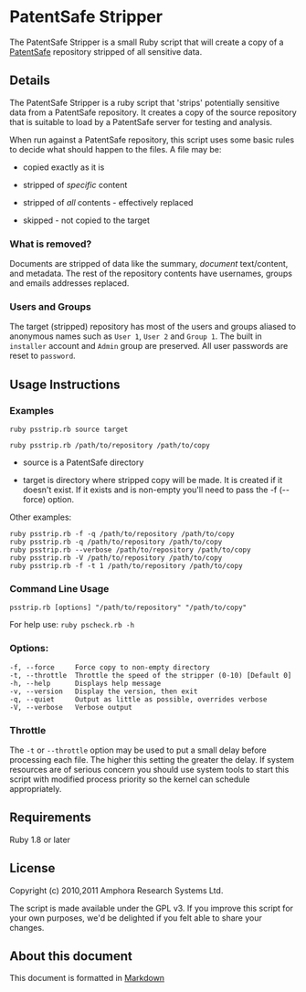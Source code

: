 PatentSafe Stripper
===================

The PatentSafe Stripper is a small Ruby script that will create a copy of a
[PatentSafe][0] repository stripped of all sensitive data.


Details
--------

The PatentSafe Stripper is a ruby script that 'strips' potentially sensitive
data from a PatentSafe repository. It creates a copy of the source repository
that is suitable to load by a PatentSafe server for testing and analysis.

When run against a PatentSafe repository, this script uses some basic rules
to decide what should happen to the files. A file may be:

* copied exactly as it is

* stripped of _specific_ content

* stripped of _all_ contents - effectively replaced

* skipped - not copied to the target

### What is removed? ###

Documents are stripped of data like the summary, _document_ text/content, and
metadata. The rest of the repository contents have usernames, groups and emails
addresses replaced.

### Users and Groups ###

The target (stripped) repository has most of the users and groups aliased to
anonymous names such as `User 1`, `User 2` and `Group 1`. The built in
`installer` account and `Admin` group are preserved. All user passwords are
reset to `password`.


Usage Instructions
------------------

### Examples ###

    ruby psstrip.rb source target

    ruby psstrip.rb /path/to/repository /path/to/copy

* source is a PatentSafe directory

* target is directory where stripped copy will be made. It is created
if it doesn't exist. If it exists and is non-empty you'll need to
pass the -f (--force) option.


Other examples:

    ruby psstrip.rb -f -q /path/to/repository /path/to/copy
    ruby psstrip.rb -q /path/to/repository /path/to/copy
    ruby psstrip.rb --verbose /path/to/repository /path/to/copy
    ruby psstrip.rb -V /path/to/repository /path/to/copy
    ruby psstrip.rb -f -t 1 /path/to/repository /path/to/copy

### Command Line Usage ###

    psstrip.rb [options] "/path/to/repository" "/path/to/copy"


For help use: `ruby pscheck.rb -h`

### Options: ###
    -f, --force     Force copy to non-empty directory
    -t, --throttle  Throttle the speed of the stripper (0-10) [Default 0]
    -h, --help      Displays help message
    -v, --version   Display the version, then exit
    -q, --quiet     Output as little as possible, overrides verbose
    -V, --verbose   Verbose output


### Throttle ###

The `-t` or `--throttle` option may be used to put a small delay before
processing each file. The higher this setting the greater the delay. If system
resources are of serious concern you should use system tools to start this
script with modified process priority so the kernel can schedule appropriately.

Requirements
------------

Ruby 1.8 or later


License
-------

Copyright (c) 2010,2011 Amphora Research Systems Ltd.

The script is made available under the GPL v3. If you improve this script for
your own purposes, we'd be delighted if you felt able to share your changes.


About this document
-------------------

This document is formatted in [Markdown](http://daringfireball.net/projects/markdown/)

[0]: http://www.amphora-research.com/products/patentsafe